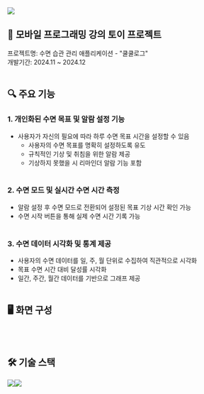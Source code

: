 <img src="https://capsule-render.vercel.app/api?type=waving&color=auto&height=200&section=header&text=수면%20습관%20관리%20애플리케이션%20-%20쿨쿨로그&fontSize=40" />

## 📌 모바일 프로그래밍 강의 토이 프로젝트 
프로젝트명: 수면 습관 관리 애플리케이션 - "쿨쿨로그" <br>
개발기간: 2024.11 ~ 2024.12
<br><br/>
## 🔍 주요 기능

### 1. 개인화된 수면 목표 및 알람 설정 기능
- 사용자가 자신의 필요에 따라 하루 수면 목표 시간을 설정할 수 있음
  - 사용자의 수면 목표를 명확히 설정하도록 유도
  - 규칙적인 기상 및 취침을 위한 알람 제공
  - 기상하지 못했을 시 리마인더 알람 기능 포함 <br><br/>

### 2. 수면 모드 및 실시간 수면 시간 측정
- 알람 설정 후 수면 모드로 전환되어 설정된 목표 기상 시간 확인 가능
- 수면 시작 버튼을 통해 실제 수면 시간 기록 가능<br><br/>

### 3. 수면 데이터 시각화 및 통계 제공
- 사용자의 수면 데이터를 일, 주, 월 단위로 수집하여 직관적으로 시각화
 - 목표 수면 시간 대비 달성률 시각화
 - 일간, 주간, 월간 데이터를 기반으로 그래프 제공<br><br/>

 ## 🖥️ 화면 구성
 
 <br><br/>

 ## 🛠️ 기술 스택
<img src="https://img.shields.io/badge/androidstudio-3DDC84?style=for-the-badge&logo=androidstudio&logoColor=white"><img src="https://img.shields.io/badge/gradle-02303A?style=for-the-badge&logo=gradle&logoColor=white">
 
 <br><br/>
